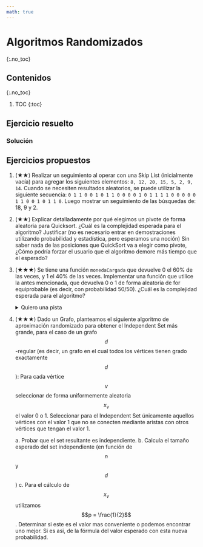 ```yaml
---
math: true
---
```


# Algoritmos Randomizados
{:.no_toc}


## Contenidos
{:.no_toc}

1. TOC
{:toc}


## Ejercicio resuelto

### Solución

## Ejercicios propuestos

1.  (★★) Realizar un seguimiento al operar con una Skip List (inicialmente vacía) 
    para agregar los siguientes elementos: `8, 12, 20, 15, 5, 2, 9, 14`.
    Cuando se necesiten resultados aleatorios, se puede utilizar la siguiente 
    secuencia: `0 1 1 0 0 1 0 1 1 0 0 0 0 1 0 1 1 1 1 0 0 0 0 0 1 1 0 0 1 0 1 1 0`.
    Luego mostrar un seguimiento de las búsquedas de: 18, 9 y 2.

1.  (★★) Explicar detalladamente por qué elegimos un pivote de forma aleatoria para Quicksort. 
    ¿Cuál es la complejidad esperada para el algoritmo? Justificar (no es necesario entrar en
    demostraciones utilizando probabilidad y estadística, pero esperamos una noción)
    Sin saber nada de las posiciones que QuickSort va a elegir como pivote, ¿Cómo podría forzar 
    el usuario que el algoritmo demore más tiempo que el esperado?

1.  (★★★) Se tiene una función `monedaCargada` que devuelve 0 el 60% de las veces, y 1 el 40% de las veces.
    Implementar una función que utilice la antes mencionada, que devuelva 0 o 1 de forma aleatoria de
    for equiprobable (es decir, con probabilidad 50/50). ¿Cuál es la complejidad esperada para el algoritmo? 

    <details>
        <summary>Quiero una pista</summary>
  
            Si ejecuto dos veces la función `monedaCargada`, ¿cuál es la probabilidad de que primero
            salga un 0 y luego un 1? ¿y la de que primero salga 1 y luego un 0?
  
    </details>

1.  (★★★) Dado un Grafo, planteamos el siguiente algoritmo de aproximación randomizado para obtener el Independent
    Set más grande, para el caso de un grafo $$d$$-regular (es decir, un grafo en el cual todos los vértices
    tienen grado exactamente $$d$$):
    Para cada vértice $$v$$ seleccionar de forma uniformemente aleatoria $$x_v$$ el valor 0 o 1.
    Seleccionar para el Independent Set únicamente aquellos vértices con el valor 1 
    que no se conecten mediante aristas con otros vértices que tengan el valor 1.

    a. Probar que el set resultante es independiente.
    b. Calcula el tamaño esperado del set independiente (en función de $$n$$ y $$d$$)
    c. Para el cálculo de $$x_v$$ utilizamos $$p = \frac{1}{2}$$. Determinar si este es el valor mas conveniente 
    o podemos encontrar uno mejor. Si es asi, de la fórmula del valor esperado con esta nueva probabilidad.

